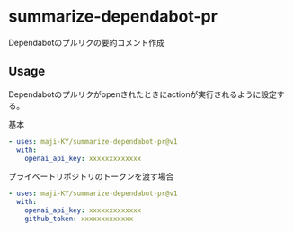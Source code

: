 # summarize-dependabot-pr

Dependabotのプルリクの要約コメント作成

## Usage

Dependabotのプルリクがopenされたときにactionが実行されるように設定する。

基本

```yaml
- uses: maji-KY/summarize-dependabot-pr@v1
  with:
    openai_api_key: xxxxxxxxxxxxx
```

プライベートリポジトリのトークンを渡す場合

```yaml
- uses: maji-KY/summarize-dependabot-pr@v1
  with:
    openai_api_key: xxxxxxxxxxxxx
    github_token: xxxxxxxxxxxxx
```
